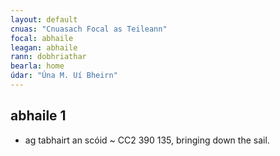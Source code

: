 ```yaml
---
layout: default
cnuas: "Cnuasach Focal as Teileann"
focal: abhaile
leagan: abhaile
rann: dobhriathar
bearla: home
údar: "Úna M. Uí Bheirn"
---
```


## abhaile 1

* ag tabhairt an scóid ~ CC2 390 135, bringing down the
sail.
